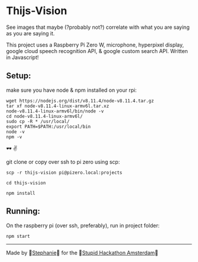 # Thijs-Vision

See images that maybe (?probably not?) correlate with what you are saying as you are saying it.

This project uses a Raspberry Pi Zero W, microphone, hyperpixel display, google cloud speech recognition API, & google custom search API. Written in Javascript!

## Setup:

make sure you have node & npm installed on your rpi:

```
wget https://nodejs.org/dist/v8.11.4/node-v8.11.4.tar.gz
tar xf node-v8.11.4-linux-armv6l.tar.xz
node-v8.11.4-linux-armv6l/bin/node -v
cd node-v8.11.4-linux-armv6l/
sudo cp -R * /usr/local/
export PATH=$PATH:/usr/local/bin
node -v
npm -v
```

🕶 ✌️

git clone or copy over ssh to pi zero using scp:

`scp -r thijs-vision pi@pizero.local:projects`

`cd thijs-vision`

`npm install`

## Running:

On the raspberry pi (over ssh, preferably), run in project folder:

`npm start`

---

Made by 🐡[Stephanie](https://stephanie.lol)🐺 for the 💩[Stupid Hackathon Amsterdam](http://stupidhackathon.wtf)🌈
